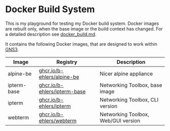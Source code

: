 # Docker Build System

This is my playground for testing my Docker build system.
Docker images are rebuilt only, when the base image or
the build context has changed. For a detailed description
see [docker_build.md](docker_build.md).

It contains the following Docker images, that are designed
to work within [GNS3](https://github.com/GNS3).

| Image       | Registry | Description |
| ----------- | -------- | ------------|
| alpine-be   | [ghcr.io/b-ehlers/alpine-be](https://github.com/users/b-ehlers/packages/container/package/alpine-be)     | Nicer alpine appliance |
| ipterm-base | [ghcr.io/b-ehlers/ipterm-base](https://github.com/users/b-ehlers/packages/container/package/ipterm-base) | Networking Toolbox, base image |
| ipterm      | [ghcr.io/b-ehlers/ipterm](https://github.com/users/b-ehlers/packages/container/package/ipterm)           | Networking Toolbox, CLI version |
| webterm     | [ghcr.io/b-ehlers/webterm](https://github.com/users/b-ehlers/packages/container/package/webterm)         | Networking Toolbox, Web/GUI version |
